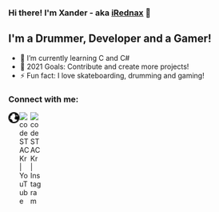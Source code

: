 ### Hi there! I'm Xander - aka [iRednax][website] 👋

## I'm a Drummer, Developer and a Gamer!

- 🌱 I’m currently learning C and C#
- 🥅 2021 Goals: Contribute and create more projects!
- ⚡ Fun fact: I love skateboarding, drumming and gaming!

### Connect with me:

[<img align="left" alt="xandernetwork.nl" width="22px" src="https://raw.githubusercontent.com/iconic/open-iconic/master/svg/globe.svg" />][website]
[<img align="left" alt="codeSTACKr | YouTube" width="22px" src="https://cdn.jsdelivr.net/npm/simple-icons@v3/icons/youtube.svg" />][youtube]
[<img align="left" alt="codeSTACKr | Instagram" width="22px" src="https://cdn.jsdelivr.net/npm/simple-icons@v3/icons/instagram.svg" />][instagram]

<br />
<br />

[website]: https://xandernetwork.nl
[youtube]: https://www.youtube.com/channel/UCFdgVWebZ28s39YyEbft6Nw
[instagram]: https://www.instagram.com/irednax/